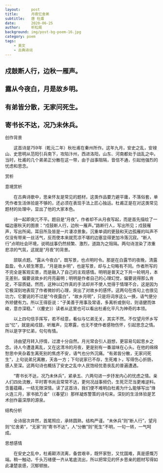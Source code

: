 ```yaml
---
layout:     post
title:      月夜忆舍弟
subtitle:   唐 杜甫
date:       2020-06-25
author:     听松阁
background: img/post-bg-poem-16.jpg
category: poem
tags:
    - 美文
    - 古典诗词
---
```


## 戍鼓断人行，边秋一雁声。

## 露从今夜白，月是故乡明。

## 有弟皆分散，无家问死生。

## 寄书长不达，况乃未休兵。





创作背景

　　这首诗是759年（乾元二年）秋杜甫在秦州所作。这年九月，安史之乱，安禄山、史思明从范阳引兵南下，攻陷汴州，西进洛阳，山东、河南都处于战乱之中。当时，杜甫的几个弟弟正分散在这一带，由于战事阻隔，音信不通，引起他强烈的忧虑和思念。





赏析



意境赏析

　　在古典诗歌中，思亲怀友是常见的题材，这类作品要力避平庸，不落俗套，单凭作者生活体验是不够的，还必须在表现手法上匠心独运。杜甫正是在对这类常见题材的处理中，显出了他的大家本色。



　　诗一起即突兀不平。题目是“月夜”，作者却不从月夜写起，而是首先描绘了一幅边塞秋天的图景：“戍鼓断人行，边秋一雁声。”路断行人，写出所见；戍鼓雁声，写出所闻。耳目所及皆是一片凄凉景象。沉重单调的更鼓和天边孤雁的叫声不仅没有带来一丝活气，反而使本来就荒凉不堪的边塞显得更加冷落沉寂。“断人行”点明社会环境，说明战事仍然频繁、激烈，道路为之阻隔。两句诗渲染了浓重悲凉的气氛，这就是“月夜”的背景。



　　颔联点题。“露从今夜白”，既写景，也点明时令。那是在白露节的夜晚，清露盈盈，令人顿生寒意。“月是故乡明”，也是写景，却与上句略有不同。作者所写的不完全是客观实景，而是融入了自己的主观感情。明明是普天之下共一轮明月，本无差别，偏要说故乡的月亮最明；明明是作者自己的心理幻觉，偏要说得那么肯定，不容质疑。然而，这种以幻作真的手法却并不使人觉得于情理不合，这是因为它极深刻地表现了作者微妙的心理，突出了对故乡的感怀。这两句在炼句上也很见功力，它要说的不过是“今夜露白”，“故乡月明”，只是将词序这么一换，语气便分外矫健有力。所以王得臣说：“子美善于用事及常语，多离析或倒句，则语健而体峻，意亦深稳。”（《麈史》）读者从这里也可以看出杜甫化平凡为神奇的本领。



　　以上四句信手挥写，若不经意，看似与忆弟无关，其实不然。不仅望月怀乡写出“忆”，就是闻戍鼓，听雁声，见寒露，也无不使作者感物伤怀，引起思念之情。所以是字字忆弟，句句有情。



　　诗由望月转入抒情，过渡十分自然。月光常会引人遐想，更容易勾起思乡之念。诗人今遭逢离乱，又在这清冷的月夜，更是别有一番滋味在心头。在他的绵绵愁思中夹杂着生离死别的焦虑不安，语气也分外沉痛。“有弟皆分散，无家问死生”，上句说弟兄离散，天各一方；下句说家已不存，生死难卜，写得伤心折肠，感人至深。这两句诗也概括了安史之乱中人民饱经忧患丧乱的普遍遭遇。



　　“寄书长不达，况乃未休兵”，紧承五、六两句进一步抒发内心的忧虑之情。亲人们四处流散，平时寄书尚且常常不达，更何况战事频仍，生死茫茫当更难逆料。含蓄蕴藉，一结无限深情。读了这首诗，我们便不难明白杜甫为什么能够写出“烽火连三月，家书抵万金”（《春望》）那样凝炼警策的诗句来。深刻的生活体验是艺术创作最深厚的源泉。



结构分析

　　全诗层次井然，首尾照应，承转圆熟，结构严谨。“未休兵”则“断人行”，望月则“忆舍弟”，“无家”则“寄书不达”，人“分散”则“死生”不明，一句一转，一气呵成。



思想感情

　　在安史之乱中，杜甫颠沛流离，备尝艰辛，既怀家愁，又忧国难，真是感慨万端。稍一触动，千头万绪便一齐从笔底流出，所以把常见的怀乡思亲的题材写得如此凄楚哀感，沉郁顿挫。
